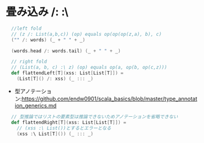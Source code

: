 # 畳み込み /: :\

```scala
  //left fold
  // (z /: List(a,b,c)) (op) equals op(op(op(z,a), b), c)
  ("" /: words) (_ + " " + _)

  (words.head /: words.tail) (_ + " " + _)

  // right fold
  // (List(a, b, c) :\ z) (op) equals op(a, op(b, op(c,z)))
  def flattendLeft[T](xss: List[List[T]]) =
    (List[T]() /: xss) (_ ::: _)
```

- 型アノテーション:https://github.com/endw0901/scala_basics/blob/master/type_annotation_generics.md
```scala
  // 型推論ではリストの要素型は推論できないためアノテーションを省略できない　
  def flattendRight[T](xss: List[List[T]]) =
    // (xss :\ List())とするとエラーとなる
    (xss :\ List[T]()) (_ ::: _)
```

